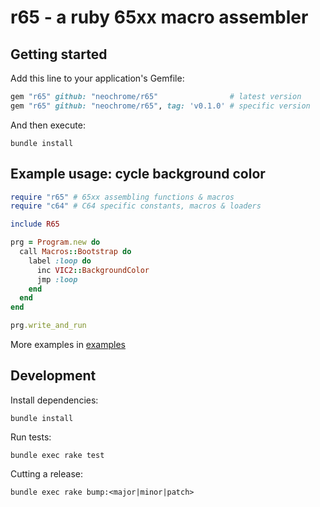# r65 - a ruby 65xx macro assembler

## Getting started

Add this line to your application's Gemfile:
```ruby
gem "r65" github: "neochrome/r65"                # latest version
gem "r65" github: "neochrome/r65", tag: 'v0.1.0' # specific version
```

And then execute:
```
bundle install
```

## Example usage: cycle background color
```ruby
require "r65" # 65xx assembling functions & macros
require "c64" # C64 specific constants, macros & loaders

include R65

prg = Program.new do
  call Macros::Bootstrap do
    label :loop do
      inc VIC2::BackgroundColor
      jmp :loop
    end
  end
end

prg.write_and_run
```

More examples in [examples](./examples)


## Development

Install dependencies:
```
bundle install
```

Run tests:
```
bundle exec rake test
```

Cutting a release:
```
bundle exec rake bump:<major|minor|patch>
```
